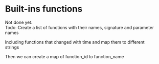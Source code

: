 # Built-ins functions

Not done yet.\
Todo: Create a list of functions with their  names, signature and parameter names

Including functions that changed with time and map them to different strings

Then we can create a map of function_id to function_name